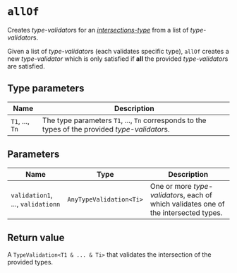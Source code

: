 # `allOf`

Creates *type-validator*s for an
[*intersections-type*](https://www.typescriptlang.org/docs/handbook/advanced-types.html#intersection-types)
from a list of *type-validator*s.

Given a list of *type-validator*s (each validates specific type), `allOf` creates a 
new *type-validator* which is only satisfied if **all** the provided *type-validator*s
are satisfied.

## Type parameters

Name | Description
-|-
`T1`, ..., `Tn` | The type parameters `T1`, ..., `Tn` corresponds to the types of the provided *type-validator*s.

## Parameters

Name | Type | Description
-|-|-
`validation1`, ..., `validationn` | `AnyTypeValidation<Ti>` | One or more *type-validator*s, each of which validates one of the intersected types.

## Return value

A `TypeValidation<T1 & ... & Ti>` that validates the intersection of the provided types.
